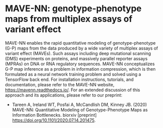 MAVE-NN: genotype-phenotype maps from multiplex assays of variant effect
========================================================================

MAVE-NN enables the rapid quantitative modeling of genotype-phenotype (G-P) maps from the data produced by a wide variety of multiplex assays of variant effect (MAVEs). Such assays including deep mutational scanning (DMS) experiments on proteins, and massively parallel reporter assays (MPRAs) on DNA or RNA regulatory sequences. MAVE-NN conceptualizes G-P map inference as a problem in information compression, which is then formulated as a neural network training problem and solved using a TensorFlow back end. For installation instructions, tutorials, and documentation, please refer to the MAVE-NN website, https://mavenn.readthedocs.io/. For an extended discussion of this approach and its applications, please refer to our preprint:

* Tareen A, Ireland WT, Posfai A, McCandlish DM, Kinney JB. (2020) MAVE-NN: Quantitative Modeling of Genotype-Phenotype Maps as Information Bottlenecks. biorxiv [preprint] https://doi.org/10.1101/2020.07.14.201475.
